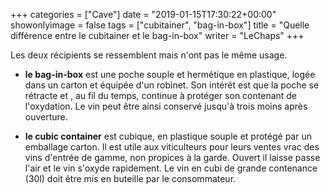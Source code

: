 +++
categories = ["Cave"]
date = "2019-01-15T17:30:22+00:00"
showonlyimage = false
tags = ["cubitainer", "bag-in-box"]
title = "Quelle différence entre le cubitainer et le bag-in-box"
writer = "LeChaps"
+++

Les deux récipients se ressemblent mais n'ont pas le même usage.

* **le bag-in-box** est une poche souple et hermétique en plastique, logée dans un carton et équipée d'un robinet. Son intérêt est que la poche se rétracte et , au fil du temps, continue à protéger son contenant de l'oxydation. Le vin peut être ainsi conservé jusqu'à trois moins après ouverture.  

* **le cubic container**  est cubique, en plastique souple et protégé par un emballage carton. Il est utile aux viticulteurs pour leurs ventes vrac des vins d'entrée de gamme, non propices à la garde. Ouvert il laisse passe l'air et le vin s'oxyde rapidement. Le vin en cubi de grande contenance (30l) doit être mis en buteille par le consommateur.